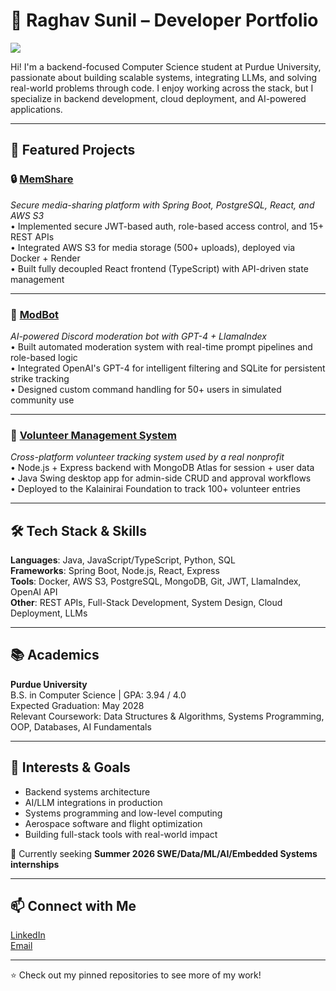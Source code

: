 # 💼 Raghav Sunil – Developer Portfolio

![](picture.jpg)

Hi! I'm a backend-focused Computer Science student at Purdue University, passionate about building scalable systems, integrating LLMs, and solving real-world problems through code. I enjoy working across the stack, but I specialize in backend development, cloud deployment, and AI-powered applications.

---

## 🚀 Featured Projects

### 🔒 [MemShare](https://github.com/your-username/MemShare)
*Secure media-sharing platform with Spring Boot, PostgreSQL, React, and AWS S3*  
• Implemented secure JWT-based auth, role-based access control, and 15+ REST APIs  
• Integrated AWS S3 for media storage (500+ uploads), deployed via Docker + Render  
• Built fully decoupled React frontend (TypeScript) with API-driven state management

---

### 🤖 [ModBot](https://github.com/your-username/ModBot)
*AI-powered Discord moderation bot with GPT-4 + LlamaIndex*  
• Built automated moderation system with real-time prompt pipelines and role-based logic  
• Integrated OpenAI's GPT-4 for intelligent filtering and SQLite for persistent strike tracking  
• Designed custom command handling for 50+ users in simulated community use

---

### 🧾 [Volunteer Management System](https://github.com/your-username/Volunteer-Manager)
*Cross-platform volunteer tracking system used by a real nonprofit*  
• Node.js + Express backend with MongoDB Atlas for session + user data  
• Java Swing desktop app for admin-side CRUD and approval workflows  
• Deployed to the Kalainirai Foundation to track 100+ volunteer entries

---

## 🛠️ Tech Stack & Skills

**Languages**: Java, JavaScript/TypeScript, Python, SQL  
**Frameworks**: Spring Boot, Node.js, React, Express  
**Tools**: Docker, AWS S3, PostgreSQL, MongoDB, Git, JWT, LlamaIndex, OpenAI API  
**Other**: REST APIs, Full-Stack Development, System Design, Cloud Deployment, LLMs

---

## 📚 Academics

**Purdue University**  
B.S. in Computer Science | GPA: 3.94 / 4.0  
Expected Graduation: May 2028  
Relevant Coursework: Data Structures & Algorithms, Systems Programming, OOP, Databases, AI Fundamentals

---

## 🧠 Interests & Goals

- Backend systems architecture  
- AI/LLM integrations in production  
- Systems programming and low-level computing  
- Aerospace software and flight optimization  
- Building full-stack tools with real-world impact  

🎯 Currently seeking **Summer 2026 SWE/Data/ML/AI/Embedded Systems internships**

---

## 📫 Connect with Me

[LinkedIn](https://www.linkedin.com/in/raghav-sunil-573b06199/)  
[Email](raghav.b.sunil@gmail.com)

---

⭐ Check out my pinned repositories to see more of my work!
